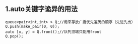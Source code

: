 ## 1.auto关键字诡异的用法
```
queue<pair<int,int> > Q;//用来存放广度优先遍历的顺序（先进先出）
Q.push(make_pair(0, 0));
auto [x, y] = Q.front();//队列顶端只能用front
Q.pop();
```
